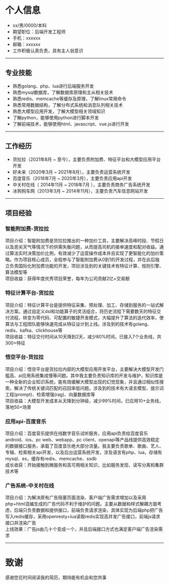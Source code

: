 # 个人信息
 - xx/男/0000/本科
 - 期望职位：后端开发工程师
 - 手机：xxxxxx
 - 邮箱：xxxxxx
 - 工作积极认真负责，具有主人翁意识

---

## 专业技能
- 熟悉golang、php、lua进行后端服务开发
- 熟悉mysql数据库，了解数据库原理和主从相关技术
- 熟悉redis、memcache等缓存及原理，了解linux常用命令
- 熟悉常用数据结构，了解分布式系统和消息队列相关技术
- 熟悉大模型应用开发，了解大模型相关领域知识
- 了解python，能够使用python进行脚本开发
- 了解前端技术，能够使用html、javascript、vue.js进行开发

---

## 工作经历
- 货拉拉（2021年8月 ~ 至今），主要负责附加费、特征平台和大模型应用平台开发
- 好未来（2020年3月 ~ 2021年8月），主要负责运营系统开发
- 百度音乐（2018年7月 ~ 2020年3月），主要负责应用api开发
- 中关村在线（ 2014年11月 ~ 2018年7月 ），主要负责商务广告系统开发
- 冰狗购车网（2013年3月 ~ 2014年11月），主要负责汽车信息网站开发

---

## 项目经验
### 智能附加费-货拉拉
项目介绍：智能附加费是货拉拉推出的一种加价工具，主要解决高峰时段、节假日以及恶劣天气等情况下的供需失衡问题，从而提高司机的接单速度和配对收益。通过算法实时决策加价比例，有效减少了运营操作成本并且实现了更智能化的加价策略。作为项目核心成员，全程参与了智能附加费从0到1的开发过程，并在此后独立负责国际化附加费功能的开发，项目涉及到的关键技术有特征计算、规则引擎、算法模型等  
项目收益：获得年度优秀项目荣誉，每年为公司贡献2亿+交易额

### 特征计算平台-货拉拉
项目介绍：特征计算平台是提供特征采集、预处理、加工、存储到服务的一站式解决方案。通过自定义dsl和功能算子的灵活组合，将历史流程下需要数天的特征交付流程，转变为零代码、可配置的敏捷开发模式，大幅提升了算法的迭代效率，使算法与工程团队能够快速完成从特征设计到上线。涉及到的技术有golang、redis、kafka、clickhouse等  
项目收益：特征交付时间从10天降到2天，减少80%时间，已接入7个业务线，共300+特征

### 悟空平台-货拉拉
项目介绍：悟空平台是货拉拉内部的大模型应用开发平台，主要解决大模型开发门槛高、ai应用系统集成慢等问题。其中我主要负责知识库的开发与维护，知识库是一种全新的企业知识系统，能有效缓解大模型出现的幻觉现象，并且通过相似性搜索，解决了传统关键词匹配的召回率低问题。涉及到的技术有大语言模型、提示词工程(prompt)、检索增强(rag)、向量数据库等  
项目收益：大模型开发成本从天降到分钟级，减少99%时间，已应用10+业务线，落地50+场景

### 应用api-百度音乐
项目介绍：百度音乐提供在线数字音乐试听服务，应用api负责给百度音乐android、ios、pc web、webapp、pc client、openapi等产品线提供高效稳定的数据接口服务，承载了百度音乐绝大部分流量。我主要负责歌单、歌曲、艺人、专辑、检索相关api开发，以及后台运营系统开发，涉及语言有php、lua，存储有mysql、es，缓存有redis、memcache、ssdb  
成长收获：开始接触到微服务和高可用相关知识，比如服务发现、读写分离和集群技术等

### 广告系统-中关村在线
项目介绍：为解决原有广告阻塞页面渲染、客户端广告需求增加以及采用php+html混编生成的广告代码不利于维护的问题。主要从数据和样式解耦方面考虑，后端只负责数据和提供接口，前端负责请求渲染，具体实现为后端php把广告写入redis缓存，采用openresty+lua读取redis实现高并发广告接口，前端js请求接口并渲染广告  
上线效果：广告js由几十个变成一个，并且后端接口方式也满足客户端广告渲染需求

---

# 致谢
感谢您花时间阅读我的简历，期待能有机会和您共事
